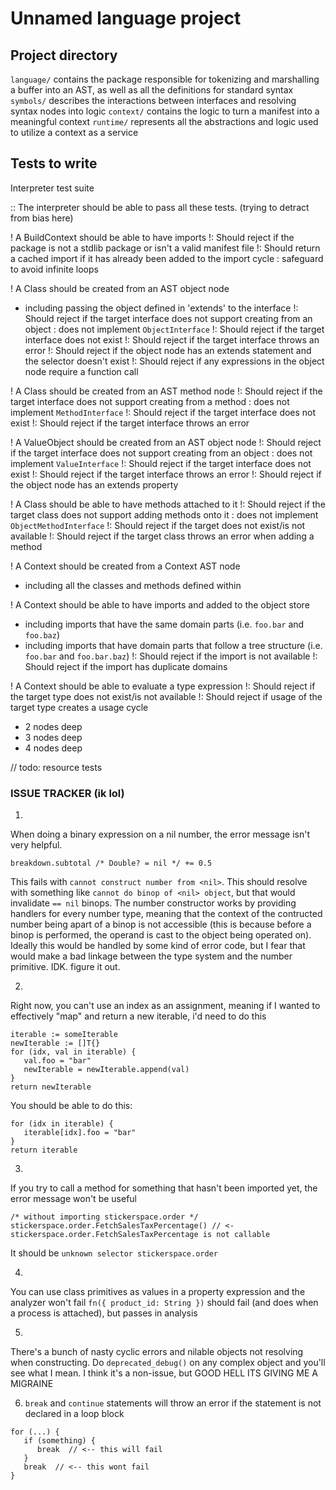 
# Unnamed language project

## Project directory

`language/` contains the package responsible for tokenizing and marshalling a buffer into an AST, as well as all the definitions for standard syntax
`symbols/` describes the interactions between interfaces and resolving syntax nodes into logic
`context/` contains the logic to turn a manifest into a meaningful context
`runtime/` represents all the abstractions and logic used to utilize a context as a service

## Tests to write

Interpreter test suite

:: The interpreter should be able to pass all these tests. (trying to detract from bias here)

! A BuildContext should be able to have imports
!: Should reject if the package is not a stdlib package or isn't a valid manifest file
!: Should return a cached import if it has already been added to the import cycle
   : safeguard to avoid infinite loops

! A Class should be created from an AST object node
  - including passing the object defined in 'extends' to the interface
!: Should reject if the target interface does not support creating from an object
   : does not implement `ObjectInterface`
!: Should reject if the target interface does not exist
!: Should reject if the target interface throws an error
!: Should reject if the object node has an extends statement and the selector doesn't exist
!: Should reject if any expressions in the object node require a function call

! A Class should be created from an AST method node
!: Should reject if the target interface does not support creating from a method
   : does not implement `MethodInterface`
!: Should reject if the target interface does not exist
!: Should reject if the target interface throws an error

! A ValueObject should be created from an AST object node
!: Should reject if the target interface does not support creating from an object
   : does not implement `ValueInterface`
!: Should reject if the target interface does not exist
!: Should reject if the target interface throws an error
!: Should reject if the object node has an extends property

! A Class should be able to have methods attached to it
!: Should reject if the target class does not support adding methods onto it
   : does not implement `ObjectMethodInterface`
!: Should reject if the target does not exist/is not available
!: Should reject if the target class throws an error when adding a method

! A Context should be created from a Context AST node
  - including all the classes and methods defined within

! A Context should be able to have imports and added to the object store
  - including imports that have the same domain parts (i.e. `foo.bar` and `foo.baz`)
  - including imports that have domain parts that follow a tree structure (i.e. `foo.bar` and `foo.bar.baz`)
!: Should reject if the import is not available
!: Should reject if the import has duplicate domains

! A Context should be able to evaluate a type expression
!: Should reject if the target type does not exist/is not available
!: Should reject if usage of the target type creates a usage cycle
   - 2 nodes deep
   - 3 nodes deep
   - 4 nodes deep

// todo: resource tests


### ISSUE TRACKER (ik lol)

1. 
When doing a binary expression on a nil number, the error message isn't very helpful.
```
breakdown.subtotal /* Double? = nil */ += 0.5
```
This fails with `cannot construct number from <nil>`. This should resolve with something like `cannot do binop of <nil> object`, but that would invalidate `== nil` binops. The number constructor works by providing handlers for every number type, meaning that the context of the contructed number being apart of a binop is not accessible (this is because before a binop is performed, the operand is cast to the object being operated on). Ideally this would be handled by some kind of error code, but I fear that would make a bad linkage between the type system and the number primitive.
IDK. figure it out.

2.
Right now, you can't use an index as an assignment, meaning if I wanted to effectively "map" and return a new iterable, i'd need to do this
```
iterable := someIterable
newIterable := []T{}
for (idx, val in iterable) {
   val.foo = "bar"
   newIterable = newIterable.append(val)
}
return newIterable
```
You should be able to do this:
```
for (idx in iterable) {
   iterable[idx].foo = "bar"
}
return iterable
```

3.
If you try to call a method for something that hasn't been imported yet, the error message won't be useful
```
/* without importing stickerspace.order */
stickerspace.order.FetchSalesTaxPercentage() // <- stickerspace.order.FetchSalesTaxPercentage is not callable
```
It should be `unknown selector stickerspace.order`

4.
You can use class primitives as values in a property expression and the analyzer won't fail
`fn({ product_id: String })` should fail (and does when a process is attached), but passes in analysis

5.
There's a bunch of nasty cyclic errors and nilable objects not resolving when constructing. Do `deprecated_debug()` on any complex object and you'll see what I mean. I think it's a non-issue, but GOOD HELL ITS GIVING ME A MIGRAINE

6. `break` and `continue` statements will throw an error if the statement is not declared in a loop block
```
for (...) {
   if (something) {
      break  // <-- this will fail
   }
   break  // <-- this wont fail
}
```